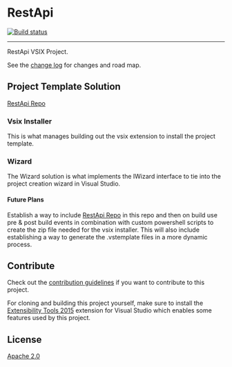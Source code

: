 # RestApi

<!-- Replace this badge with your own-->
[![Build status](https://ci.appveyor.com/api/projects/status/ijmh81fe2gi6hk2f?svg=true)](https://ci.appveyor.com/project/SnowBiz/restapivsix)

---------------------------------------

RestApi VSIX Project.

See the [change log](CHANGELOG.md) for changes and road map.

## Project Template Solution

[RestApi Repo](https://github.com/SnowBiz/RestAPI)

### Vsix Installer
This is what manages building out the vsix extension to install the project template.

### Wizard
The Wizard solution is what implements the IWizard interface to tie into the project creation wizard in Visual Studio.

#### Future Plans
Establish a way to include [RestApi Repo](https://github.com/SnowBiz/RestAPI) in this repo and then on build use pre & post build events in combination with custom powershell scripts to create the zip file needed for the vsix installer. This will also include establishing a way to generate the .vstemplate files in a more dynamic process.

## Contribute
Check out the [contribution guidelines](CONTRIBUTING.md)
if you want to contribute to this project.

For cloning and building this project yourself, make sure
to install the
[Extensibility Tools 2015](https://visualstudiogallery.msdn.microsoft.com/ab39a092-1343-46e2-b0f1-6a3f91155aa6)
extension for Visual Studio which enables some features
used by this project.

## License
[Apache 2.0](LICENSE)

